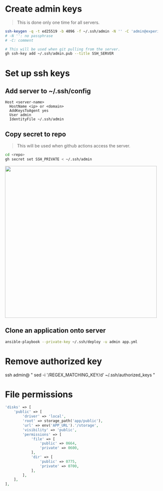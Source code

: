 # Create admin keys

> This is done only one time for all servers.

```sh
ssh-keygen -q -t ed25519 -b 4096 -f ~/.ssh/admin -N '' -C 'admin@experiment.com'
# -N '': no passphrase
# -C: comment

# This will be used when git pulling from the server.
gh ssh-key add ~/.ssh/admin.pub --title SSH_SERVER
```

# Set up ssh keys

## Add server to ~/.ssh/config

```
Host <server-name>
  HostName <ip> or <domain>
  AddKeysToAgent yes
  User admin
  IdentityFile ~/.ssh/admin
```

## Copy secret to repo

> This will be used when github actions access the server.

```sh
cd <repo>
gh secret set SSH_PRIVATE < ~/.ssh/admin
```

<image width="500" src="secret.png">

## Clone an application onto server

```sh
ansible-playbook --private-key ~/.ssh/deploy -u admin app.yml
```

# Remove authorized key

ssh admin@<server-ip> "
sed -i '/REGEX_MATCHING_KEY/d' ~/.ssh/authorized_keys
"

# File permissions

```php
'disks' => [
    'public' => [
        'driver' => 'local',
        'root' => storage_path('app/public'),
        'url' => env('APP_URL').'/storage',
        'visibility' => 'public',
        'permissions' => [
            'file' => [
                'public' => 0664,
                'private' => 0600,
            ],
            'dir' => [
                'public' => 0775,
                'private' => 0700,
            ],
        ],
    ],
],
```
